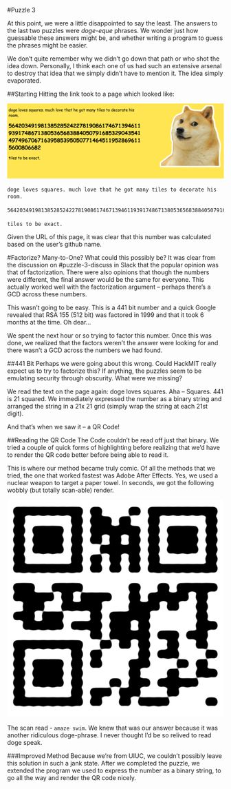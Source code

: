 #Puzzle 3

At this point, we were a little disappointed to say the least. The answers to the last two puzzles were _doge-eque_ phrases. We wonder just how guessable these answers might be, and whether writing a program to guess the phrases might be easier.

We don’t quite remember why we didn’t go down that path or who shot the idea down. Personally, I think each one of us had such an extensive arsenal to destroy that idea that we simply didn’t have to mention it. The idea simply evaporated.

##Starting
Hitting the link took to a page which looked like:

![Screen](https://raw.githubusercontent.com/MAKE-UIUC/CrackMIT/master/Puzzle%203/number.png)

```
doge loves squares. much love that he got many tiles to decorate his room.

5642034919813852852422781908617467139461193917486713805365683884050791685329043541497496706716395853950507714645119528696115600806682

tiles to be exact.
```
Given the URL of this page, it was clear that this number was calculated based on the user’s github name.

#Factorize? Many-to-One?
What could this possibly be? It was clear from the discussion on #puzzle-3-discuss in Slack that the popular opinion was that of factorization. There were also opinions that though the numbers were different, the final answer would be the same for everyone. This actually worked well with the factorization argument – perhaps there’s a GCD across these numbers.

This wasn’t going to be easy. This is a 441 bit number and a quick Google revealed that RSA 155 (512 bit) was factored in 1999 and that it took 6 months at the time. Oh dear…

 We spent the next hour or so trying to factor this number. Once this was done, we realized that the factors weren’t the answer were looking for and there wasn’t a GCD across the numbers we had found.

##441 Bit
Perhaps we were going about this wrong. Could HackMIT really expect us to try to factorize this? If anything, the puzzles seem to be emulating security through obscurity. What were we missing?

We read the text on the page again: doge loves squares. Aha – Squares. 441 is 21 squared.
We immediately expressed the number as a binary string and arranged the string in a 21x 21 grid (simply wrap the string at each 21st digit). 

And that’s when we saw it – a QR Code!

##Reading the QR Code
The Code couldn’t be read off just that binary. We tried a couple of quick forms of highlighting before realizing that we’d have to render the QR code better before being able to read it.

This is where our method became truly comic. Of all the methods that we tried, the one that worked fastest was Adobe After Effects. Yes, we used a nuclear weapon to target a paper towel. In seconds, we got the following wobbly (but totally scan-able) render.

![Wobbly QW](https://raw.githubusercontent.com/MAKE-UIUC/CrackMIT/master/Puzzle%203/Initial%20QR.png)

The scan read - `amaze swim`. We knew that was our answer because it was another ridiculous doge-phrase. I never thought I’d be so relived to read doge speak.

###Improved Method
Because we’re from UIUC, we couldn’t possibly leave this solution in such a jank state. After we completed the puzzle, we extended the program we used to express the number as a binary string, to go all the way and render the QR code nicely. 
